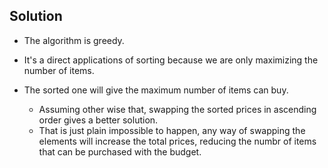 ## Solution

* The algorithm is greedy.

* It's a direct applications of sorting because we are only maximizing the number of items. 

* The sorted one will give the maximum number of items can buy. 
  * Assuming other wise that, swapping the sorted prices in ascending order gives a better solution. 
  * That is just plain impossible to happen, any way of swapping the elements will increase the total prices, 
  reducing the numbr of items that can be purchased with the budget. 


